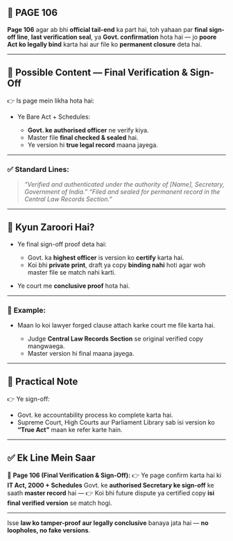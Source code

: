 ## 📄 **PAGE 106**

**Page 106** agar ab bhi **official tail-end** ka part hai, toh yahaan par **final sign-off line**, **last verification seal**, ya **Govt. confirmation** hota hai — jo **poore Act ko legally bind** karta hai aur file ko **permanent closure** deta hai.

---

## 🔹 **Possible Content — Final Verification & Sign-Off**

👉 Is page mein likha hota hai:

* Ye Bare Act + Schedules:

  * **Govt. ke authorised officer** ne verify kiya.
  * Master file **final checked & sealed** hai.
  * Ye version hi **true legal record** maana jayega.

---

### ✅ **Standard Lines:**

> *“Verified and authenticated under the authority of \[Name], Secretary, Government of India.”*
> *“Filed and sealed for permanent record in the Central Law Records Section.”*

---

## 🔹 **Kyun Zaroori Hai?**

* Ye final sign-off proof deta hai:

  * Govt. ka **highest officer** is version ko **certify** karta hai.
  * Koi bhi **private print**, draft ya copy **binding nahi** hoti agar woh master file se match nahi karti.
* Ye court me **conclusive proof** hota hai.

---

### 🧩 **Example:**

* Maan lo koi lawyer forged clause attach karke court me file karta hai.

  * Judge **Central Law Records Section** se original verified copy mangwaega.
  * Master version hi final maana jayega.

---

## 🔹 **Practical Note**

👉 Ye sign-off:

* Govt. ke accountability process ko complete karta hai.
* Supreme Court, High Courts aur Parliament Library sab isi version ko **“True Act”** maan ke refer karte hain.

---

## ✅ **Ek Line Mein Saar**

📌 **Page 106 (Final Verification & Sign-Off):**
👉 Ye page confirm karta hai ki **IT Act, 2000 + Schedules** Govt. ke **authorised Secretary ke sign-off** ke saath **master record** hai —
👉 Koi bhi future dispute ya certified copy **isi final verified version** se match hogi.

---

Isse **law ko tamper-proof aur legally conclusive** banaya jata hai — **no loopholes, no fake versions**.

